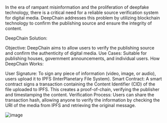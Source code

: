 
In the era of rampant misinformation and the proliferation of deepfake technology, there is a critical need for a reliable source verification system for digital media. DeepChain addresses this problem by utilizing blockchain technology to confirm the publishing source and ensure the integrity of content.

DeepChain Solution:

Objective: DeepChain aims to allow users to verify the publishing source and confirm the authenticity of digital media.
Use Cases: Suitable for publishing houses, government announcements, and individual users.
How DeepChain Works:

User Signature: To sign any piece of information (video, image, or audio), users upload it to IPFS (InterPlanetary File System).
Smart Contract: A smart contract signs a transaction containing the Content Identifier (CID) of the file uploaded to IPFS. This creates a proof-of-chain, verifying the publisher and timestamping the content.
Verification Process: Users can share the transaction hash, allowing anyone to verify the information by checking the URI of the media from IPFS and retrieving the original message.

![image](https://github.com/Harshita-Batra-1/RJPOLICE_CyberCiphers_Hackathoners_8/assets/101546087/7c0bf59f-a1db-49f0-b6a2-28d3cc393f64)
